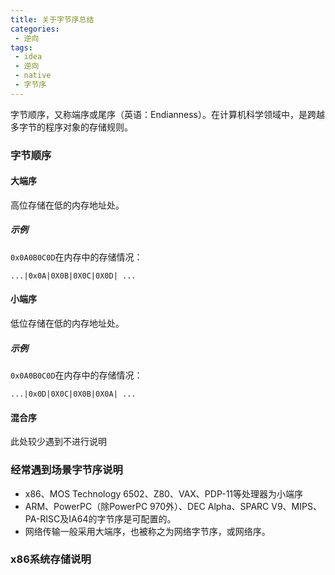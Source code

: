 ```yaml
---
title: 关于字节序总结
categories:
 - 逆向
tags:
 - idea
 - 逆向
 - native
 - 字节序
---
```


字节顺序，又称端序或尾序（英语：Endianness）。在计算机科学领域中，是跨越多字节的程序对象的存储规则。

### 字节顺序
#### 大端序
高位存储在低的内存地址处。
##### 示例
`0x0A0B0C0D`在内存中的存储情况：
```
...|0x0A|0X0B|0X0C|0X0D| ...
```

#### 小端序
低位存储在低的内存地址处。
##### 示例
`0x0A0B0C0D`在内存中的存储情况：
```
...|0x0D|0X0C|0X0B|0X0A| ...
```
#### 混合序
此处较少遇到不进行说明

### 经常遇到场景字节序说明
* x86、MOS Technology 6502、Z80、VAX、PDP-11等处理器为小端序
* ARM、PowerPC（除PowerPC 970外）、DEC Alpha、SPARC V9、MIPS、PA-RISC及IA64的字节序是可配置的。
* 网络传输一般采用大端序，也被称之为网络字节序，或网络序。

### x86系统存储说明
